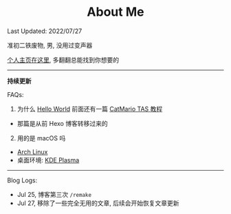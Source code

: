 # <center>About Me</center>

Last Updated: 2022/07/27

准初二铁废物, 男, 没用过变声器

[个人主页在这里](https://kiteab.me), 多翻翻总能找到你想要的

---

**持续更新**

FAQs:

1. 为什么 [Hello World](/hello-world) 前面还有一篇 [CatMario TAS 教程](/catmario-tas)

- 那篇是从前 Hexo 博客转移过来的

2. 用的是 macOS 吗

- [Arch Linux](https://archlinux.org)
- 桌面环境: [KDE Plasma](https://kde.org)

---

Blog Logs:

- Jul 25, 博客第三次 `/remake`
- Jul 27, 移除了一些完全无用的文章, 后续会开始恢复文章更新
